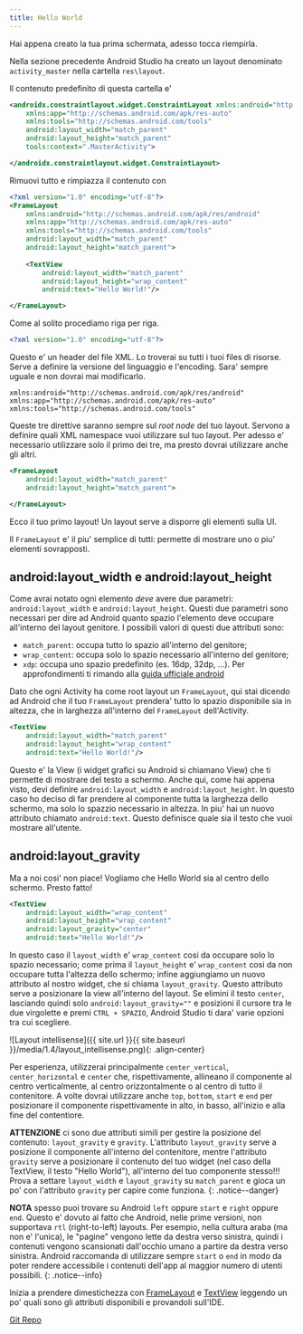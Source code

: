 ```yaml
---
title: Hello World
---
```

Hai appena creato la tua prima schermata, adesso tocca riempirla.

Nella sezione precedente Android Studio ha creato un layout denominato `activity_master` nella cartella `res\layout`.

Il contenuto predefinito di questa cartella e'
```xml
<androidx.constraintlayout.widget.ConstraintLayout xmlns:android="http://schemas.android.com/apk/res/android"
    xmlns:app="http://schemas.android.com/apk/res-auto"
    xmlns:tools="http://schemas.android.com/tools"
    android:layout_width="match_parent"
    android:layout_height="match_parent"
    tools:context=".MasterActivity">

</androidx.constraintlayout.widget.ConstraintLayout>
```

Rimuovi tutto e rimpiazza il contenuto con
```xml
<?xml version="1.0" encoding="utf-8"?>
<FrameLayout 
    xmlns:android="http://schemas.android.com/apk/res/android"
    xmlns:app="http://schemas.android.com/apk/res-auto"
    xmlns:tools="http://schemas.android.com/tools"
    android:layout_width="match_parent"
    android:layout_height="match_parent">
    
    <TextView
        android:layout_width="match_parent"
        android:layout_height="wrap_content"
        android:text="Hello World!"/>

</FrameLayout>
```

Come al solito procediamo riga per riga.
```xml
<?xml version="1.0" encoding="utf-8"?>
```
Questo e' un header del file XML. Lo troverai su tutti i tuoi files di risorse. Serve a definire la versione del linguaggio
e l'encoding. Sara' sempre uguale e non dovrai mai modificarlo.

```
xmlns:android="http://schemas.android.com/apk/res/android"
xmlns:app="http://schemas.android.com/apk/res-auto"
xmlns:tools="http://schemas.android.com/tools"
```
Queste tre direttive saranno sempre sul *root node* del tuo layout. Servono a definire quali XML namespace vuoi utilizzare
sul tuo layout. Per adesso e' necessario utilizzare solo il primo dei tre, ma presto dovrai utilizzare anche gli altri.

```xml
<FrameLayout
    android:layout_width="match_parent"
    android:layout_height="match_parent">

</FrameLayout>
```
Ecco il tuo primo layout! Un layout serve a disporre gli elementi sulla UI.

Il `FrameLayout` e' il piu' semplice di tutti: permette di mostrare uno o piu' elementi sovrapposti.

## android:layout_width e android:layout_height

Come avrai notato ogni elemento *deve* avere due parametri: `android:layout_width` e `android:layout_height`.
Questi due parametri sono necessari per dire ad Android quanto spazio l'elemento deve occupare all'interno del layout
genitore. I possibili valori di questi due attributi sono:
- `match_parent`: occupa tutto lo spazio all'interno del genitore;
- `wrap_content`: occupa solo lo spazio necessario all'interno del genitore;
- `xdp`: occupa uno spazio predefinito (es. 16dp, 32dp, ...). Per approfondimenti ti rimando alla 
[guida ufficiale android](https://developer.android.com/training/multiscreen/screendensities)

Dato che ogni Activity ha come root layout un `FrameLayout`, qui stai dicendo ad Android che il tuo `FrameLayout` prendera'
tutto lo spazio disponibile sia in altezza, che in larghezza all'interno del `FrameLayout` dell'Activity.

```xml
<TextView
    android:layout_width="match_parent"
    android:layout_height="wrap_content"
    android:text="Hello World!"/>
```
Questo e' la View (i widget grafici su Android si chiamano View) che ti permette di mostrare del testo a schermo.
Anche qui, come hai appena visto, devi definire `android:layout_width` e `android:layout_height`. In questo caso
ho deciso di far prendere al componente tutta la larghezza dello schermo, ma solo lo spazzio necessario in altezza.
In piu' hai un nuovo attributo chiamato `android:text`. Questo definisce quale sia il testo che vuoi mostrare all'utente.

## android:layout_gravity

Ma a noi cosi' non piace! Vogliamo che Hello World sia al centro dello schermo. Presto fatto!

```xml
<TextView
    android:layout_width="wrap_content"
    android:layout_height="wrap_content"
    android:layout_gravity="center"
    android:text="Hello World!"/>
```
In questo caso il `layout_width` e' `wrap_content` cosi da occupare solo lo spazio necessario; come prima il
`layout_height` e' `wrap_content` cosi da non occupare tutta l'altezza dello schermo; infine aggiungiamo un nuovo
attributo al nostro widget, che si chiama `layout_gravity`. Questo attributo serve a posizionare la view all'interno
del layout. Se elimini il testo `center`, lasciando quindi solo `android:layout_gravity=""` e posizioni il cursore tra 
le due virgolette e premi `CTRL + SPAZIO`, Android Studio ti dara' varie opzioni tra cui scegliere.

![Layout intellisense]({{ site.url }}{{ site.baseurl }}/media/1.4/layout_intellisense.png){: .align-center}

Per esperienza, utilizzerai principalmente `center_vertical`, `center_horizontal` e `center` che, rispettivamente,
allineano il componente al centro verticalmente, al centro orizzontalmente o al centro di tutto il contenitore.
A volte dovrai utilizzare anche `top`, `bottom`, `start` e `end` per posizionare il componente rispettivamente in alto,
in basso, all'inizio e alla fine del contentiore.

**ATTENZIONE** ci sono due attributi simili per gestire la posizione del contenuto: `layout_gravity` e `gravity`. 
L'attributo `layout_gravity` serve a posizione il componente all'interno del contenitore, mentre l'attributo `gravity`
serve a posizionare il contenuto del tuo widget (nel caso della TextView, il testo "Hello World"), all'interno del tuo 
componente stesso!!! Prova a settare `layout_width` e `layout_gravity` su `match_parent` e gioca un po' con l'attributo 
`gravity` per capire come funziona.
{: .notice--danger}

**NOTA** spesso puoi trovare su Android `left` oppure `start` e `right` oppure `end`. Questo e' dovuto al fatto che
Android, nelle prime versioni, non supportava `rtl` (right-to-left) layouts. Per esempio, nella cultura araba (ma non 
e' l'unica), le "pagine" vengono lette da destra verso sinistra, quindi i contenuti vengono scansionati dall'occhio umano
a partire da destra verso sinistra. Android raccomanda di utilizzare sempre `start` o `end` in modo da poter rendere
accessibile i contenuti dell'app al maggior numero di utenti possibili.
{: .notice--info}

Inizia a prendere dimestichezza con [FrameLayout](https://developer.android.com/reference/android/widget/FrameLayout) e 
[TextView](https://developer.android.com/reference/android/widget/TextView) leggendo un po' quali sono gli attributi disponibili
e provandoli sull'IDE.

[Git Repo](https://github.com/Otacon/Practical-Kotlin/tree/main/1.4-HelloWorld)
